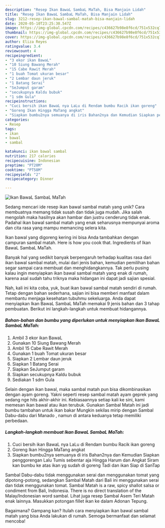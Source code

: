 ```yaml
---
description: "Resep Ikan BawaL SambaL MaTah, Bisa Manjain Lidah"
title: "Resep Ikan BawaL SambaL MaTah, Bisa Manjain Lidah"
slug: 3212-resep-ikan-bawal-sambal-matah-bisa-manjain-lidah
date: 2020-05-10T23:25:30.547Z
image: https://img-global.cpcdn.com/recipes/c436627b98e8f6cd/751x532cq70/ikan-bawal-sambal-matah-foto-resep-utama.jpg
thumbnail: https://img-global.cpcdn.com/recipes/c436627b98e8f6cd/751x532cq70/ikan-bawal-sambal-matah-foto-resep-utama.jpg
cover: https://img-global.cpcdn.com/recipes/c436627b98e8f6cd/751x532cq70/ikan-bawal-sambal-matah-foto-resep-utama.jpg
author: Eliza Reyes
ratingvalue: 3.4
reviewcount: 4
recipeingredient:
- "3 ekor ikan BawaL"
- "10 Siung Bawang Merah"
- "15 Cabe Rawit Merah"
- "1 buah Tomat ukuran besar"
- "2 Lembar daun jeruk"
- "1 Batang Serai"
- "SeJumput garam"
- "secukupnya Kaldu bubuk"
- "1 sdm Gula"
recipeinstructions:
- "Cuci bersih ikan BawaL nya LaLu di Rendam bumbu Racik ikan goreng"
- "Goreng Ikan Hingga MaTang angkat"
- "Siapkan bumbu2nya semuanya di iris Bahan2nya dan Kemudian Siapkan penggorengan Lalu Tumis sebentar aja Hingga Harum dan Angkat Siram kan bumbu ke atas ikan yg sudah di goreng Tadi dan ikan Siap di SanTap"
categories:
- Resep
tags:
- ikan
- bawal
- sambal

katakunci: ikan bawal sambal 
nutrition: 217 calories
recipecuisine: Indonesian
preptime: "PT20M"
cooktime: "PT58M"
recipeyield: "2"
recipecategory: Dinner

---
```



![Ikan BawaL SambaL MaTah](https://img-global.cpcdn.com/recipes/c436627b98e8f6cd/751x532cq70/ikan-bawal-sambal-matah-foto-resep-utama.jpg)

Sedang mencari ide resep ikan bawal sambal matah yang unik? Cara membuatnya memang tidak susah dan tidak juga mudah. Jika salah mengolah maka hasilnya akan hambar dan justru cenderung tidak enak. Padahal ikan bawal sambal matah yang enak seharusnya mempunyai aroma dan cita rasa yang mampu memancing selera kita.

Ikan bawal yang digoreng kering ini bisa Anda tambahkan dengan campuran sambal matah. Here is how you cook that. Ingredients of Ikan BawaL SambaL MaTah.

Banyak hal yang sedikit banyak berpengaruh terhadap kualitas rasa dari ikan bawal sambal matah, mulai dari jenis bahan, kemudian pemilihan bahan segar sampai cara membuat dan menghidangkannya. Tak perlu pusing kalau ingin menyiapkan ikan bawal sambal matah yang enak di rumah, karena asal sudah tahu triknya maka hidangan ini dapat jadi sajian spesial.


Nah, kali ini kita coba, yuk, buat ikan bawal sambal matah sendiri di rumah. Tetap dengan bahan sederhana, sajian ini bisa memberi manfaat dalam membantu menjaga kesehatan tubuhmu sekeluarga. Anda dapat menyiapkan Ikan BawaL SambaL MaTah memakai 9 jenis bahan dan 3 tahap pembuatan. Berikut ini langkah-langkah untuk membuat hidangannya.

<!--inarticleads1-->

##### Bahan-bahan dan bumbu yang diperlukan untuk menyiapkan Ikan BawaL SambaL MaTah:

1. Ambil 3 ekor ikan BawaL
1. Gunakan 10 Siung Bawang Merah
1. Ambil 15 Cabe Rawit Merah
1. Gunakan 1 buah Tomat ukuran besar
1. Siapkan 2 Lembar daun jeruk
1. Siapkan 1 Batang Serai
1. Siapkan SeJumput garam
1. Siapkan secukupnya Kaldu bubuk
1. Sediakan 1 sdm Gula


Selain dengan ikan bawal, maka sambal matah pun bisa dikombinasikan dengan ayam goreng. Yakni seperti resep sambal matah ayam geprek yang sedang nge hits akhir-akhir ini. Kebiasaannya setiap kali ke sini, kami memesan ikan bawal atau ikan terubuk. Gunakan Sambal Matah ini jadi bumbu tambahan untuk ikan bakar Mungkin sekilas mirip dengan Sambal Dabu-dabu dari Manado , namun di antara keduanya tetap memiliki perbedaan. 

<!--inarticleads2-->

##### Langkah-langkah membuat Ikan BawaL SambaL MaTah:

1. Cuci bersih ikan BawaL nya LaLu di Rendam bumbu Racik ikan goreng
1. Goreng Ikan Hingga MaTang angkat
1. Siapkan bumbu2nya semuanya di iris Bahan2nya dan Kemudian Siapkan penggorengan Lalu Tumis sebentar aja Hingga Harum dan Angkat Siram kan bumbu ke atas ikan yg sudah di goreng Tadi dan ikan Siap di SanTap


Sambal Dabu-dabu tidak menggunakan serai dan menggunakan tomat yang dipotong-potong, sedangkan Sambal Matah dari Bali ini menggunakan serai dan tidak menggunakan tomat. Sambal Matah is a raw, spicy shallot salsa or condiment from Bali, Indonesia. There is no direct translation of the Malay/Indonesian word sambal. Lihat juga resep Sambal Asem Teri Matah enak lainnya. Masukkan potongan fillet ikan ke dalam Adonan Tepung. 

Bagaimana? Gampang kan? Itulah cara menyiapkan ikan bawal sambal matah yang bisa Anda lakukan di rumah. Semoga bermanfaat dan selamat mencoba!

